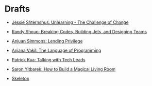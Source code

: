 # Drafts

* [Jessie Shternshus: Unlearning - The Challenge of Change](unlearning-the-challenge-of-change)
* [Randy Shoup: Breaking Codes, Building Jets, and Designing Teams](breaking-codes-building-jets-and-designing-teams)
* [Anjuan Simmons: Lending Privilege](lending-privilege)
* [Anjana Vakil: The Language of Programming](the-language-of-programming)
* [Patrick Kua: Talking with Tech Leads](talking-with-tech-leads)
* [Saron Yitbarek: How to Build a Magical Living Room](how-to-build-a-magical-living-room)


* [Skeleton](skeleton)

<!--

-->

